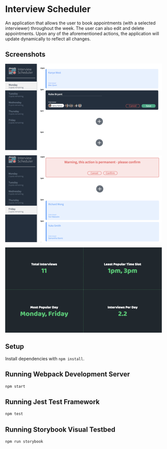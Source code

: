 # Interview Scheduler

An application that allows the user to book appointments (with a selected interviewer) throughout the week.
The user can also edit and delete appointments.
Upon any of the aforementioned actions, the application will update dynamically to reflect all changes.

## Screenshots

!["Add_Appointment"](https://github.com/TylerZhang00/scheduler/blob/master/docs/Scheduler%20-%20Add.png?raw=true)

!["Delete_Appointment"](https://github.com/TylerZhang00/scheduler/blob/master/docs/Scheduler%20-%20Delete.png?raw=true)

!["Dashboard"](https://github.com/TylerZhang00/scheduler/blob/master/docs/Scheduler%20-%20Dashboard.png?raw=true)

## Setup

Install dependencies with `npm install`.

## Running Webpack Development Server

```sh
npm start
```

## Running Jest Test Framework

```sh
npm test
```

## Running Storybook Visual Testbed

```sh
npm run storybook
```
